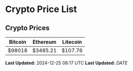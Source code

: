 # Crypto Price List

## Crypto Prices
| Bitcoin | Ethereum | Litecoin |
| ------- | -------- | -------- |
| $98018 | $3485.21 | $107.76 |
**Last Updated:** 2024-12-25 08:17 UTC
**Last Updated:** $DATE$
